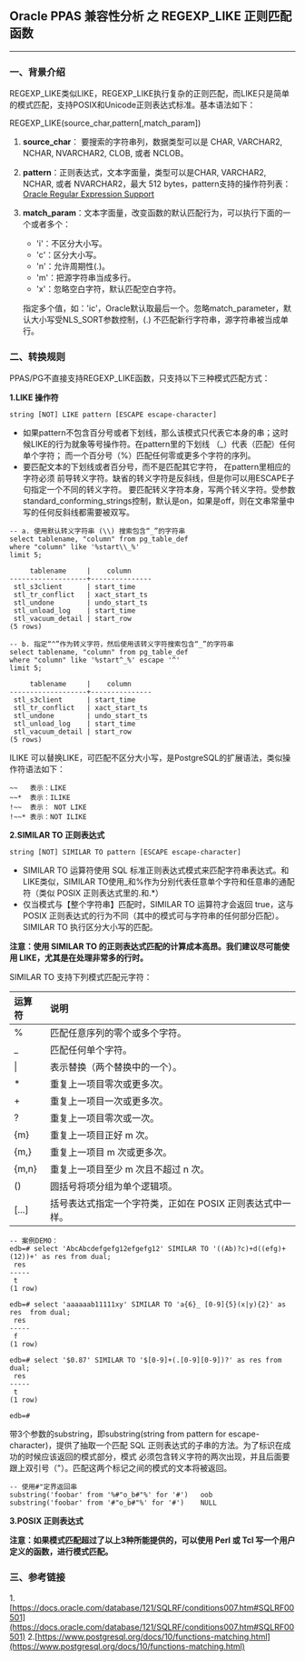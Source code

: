 ## Oracle PPAS 兼容性分析 之 REGEXP_LIKE 正则匹配函数
---

### 一、背景介绍
REGEXP_LIKE类似LIKE，REGEXP_LIKE执行复杂的正则匹配，而LIKE只是简单的模式匹配，支持POSIX和Unicode正则表达式标准。基本语法如下：

  REGEXP_LIKE(source_char,pattern[,match_param])

  1. **source_char**： 要搜索的字符串列，数据类型可以是 CHAR, VARCHAR2, NCHAR, NVARCHAR2, CLOB, 或者 NCLOB。
  2. **pattern**：正则表达式，文本字面量，类型可以是CHAR, VARCHAR2, NCHAR, 或者 NVARCHAR2，最大 512 bytes，pattern支持的操作符列表：[Oracle Regular Expression Support](https://docs.oracle.com/database/121/SQLRF/ap_posix.htm#SQLRF020)
  3. **match_param**：文本字面量，改变函数的默认匹配行为，可以执行下面的一个或者多个：
  
     + 'i'：不区分大小写。
     + 'c'：区分大小写。
     + 'n'：允许周期性(.)。
     + 'm'：把源字符串当成多行。
     + 'x'：忽略空白字符，默认匹配空白字符。
     
     指定多个值，如：'ic'，Oracle默认取最后一个。忽略match_parameter，默认大小写受NLS_SORT参数控制，(.) 不匹配新行字符串，源字符串被当成单行。

### 二、转换规则
PPAS/PG不直接支持REGEXP_LIKE函数，只支持以下三种模式匹配方式：

**1.LIKE 操作符**
```
string [NOT] LIKE pattern [ESCAPE escape-character]
```
+ 如果pattern不包含百分号或者下划线，那么该模式只代表它本身的串；这时候LIKE的行为就象等号操作符。在pattern里的下划线 （_）代表（匹配）任何单个字符； 而一个百分号（%）匹配任何零或更多个字符的序列。
+ 要匹配文本的下划线或者百分号，而不是匹配其它字符， 在pattern里相应的字符必须 前导转义字符。缺省的转义字符是反斜线，但是你可以用ESCAPE子句指定一个不同的转义字符。 要匹配转义字符本身，写两个转义字符。受参数standard_conforming_strings控制，默认是on，如果是off，则在文串常量中写的任何反斜线都需要被双写。
```
-- a. 使用默认转义字符串 (\\) 搜索包含“_”的字符串
select tablename, "column" from pg_table_def 
where "column" like '%start\\_%'
limit 5;

     tablename     |    column
-------------------+---------------
 stl_s3client      | start_time
 stl_tr_conflict   | xact_start_ts
 stl_undone        | undo_start_ts
 stl_unload_log    | start_time
 stl_vacuum_detail | start_row
(5 rows)

-- b. 指定“^”作为转义字符，然后使用该转义字符搜索包含“_”的字符串
select tablename, "column" from pg_table_def 
where "column" like '%start^_%' escape '^' 
limit 5;

     tablename     |    column
-------------------+---------------
 stl_s3client      | start_time
 stl_tr_conflict   | xact_start_ts
 stl_undone        | undo_start_ts
 stl_unload_log    | start_time
 stl_vacuum_detail | start_row
(5 rows)

```

 ILIKE 可以替换LIKE，可匹配不区分大小写，是PostgreSQL的扩展语法，类似操作符语法如下：

```
~~   表示：LIKE
~~*  表示：ILIKE
!~~  表示： NOT LIKE
!~~* 表示：NOT ILIKE
```

**2.SIMILAR TO 正则表达式**
```
string [NOT] SIMILAR TO pattern [ESCAPE escape-character]
```
+ SIMILAR TO 运算符使用 SQL 标准正则表达式模式来匹配字符串表达式。和LIKE类似，SIMILAR TO使用_和%作为分别代表任意单个字符和任意串的通配符（类似 POSIX 正则表达式里的.和.*）
+ 仅当模式与【整个字符串】匹配时，SIMILAR TO 运算符才会返回 true，这与 POSIX 正则表达式的行为不同（其中的模式可与字符串的任何部分匹配）。SIMILAR TO 执行区分大小写的匹配。

**注意：使用 SIMILAR TO 的正则表达式匹配的计算成本高昂。我们建议尽可能使用 LIKE，尤其是在处理非常多的行时。**

SIMILAR TO 支持下列模式匹配元字符：

|运算符|说明|
|:-----------| :-------------|
|%   |匹配任意序列的零个或多个字符。|
|_   |匹配任何单个字符。|
|\|  |表示替换（两个替换中的一个）。|
|*   |重复上一项目零次或更多次。|
|+   |重复上一项目一次或更多次。|
|?   |重复上一项目零次或一次。|
|{m} |重复上一项目正好 m 次。|
|{m,}    |重复上一项目 m 次或更多次。|
|{m,n}   |重复上一项目至少 m 次且不超过 n 次。|
|()  |圆括号将项分组为单个逻辑项。|
|[...]   |括号表达式指定一个字符类，正如在 POSIX 正则表达式中一样。|

```
-- 案例DEMO：
edb=# select 'AbcAbcdefgefg12efgefg12' SIMILAR TO '((Ab)?c)+d((efg)+(12))+' as res from dual;
 res 
-----
 t
(1 row)

edb=# select 'aaaaaab11111xy' SIMILAR TO 'a{6}_ [0-9]{5}(x|y){2}' as res  from dual;
 res 
-----
 f
(1 row)

edb=# select '$0.87' SIMILAR TO '$[0-9]+(.[0-9][0-9])?' as res from dual;
 res 
-----
 t
(1 row)

edb=# 
```


 带3个参数的substring，即substring(string from pattern for escape-character)，提供了抽取一个匹配 SQL 正则表达式的子串的方法。为了标识在成功的时候应该返回的模式部分，模式 必须包含转义字符的两次出现，并且后面要跟上双引号（"）。匹配这两个标记之间的模式的文本将被返回。
```
-- 使用#"定界返回串
substring('foobar' from '%#"o_b#"%' for '#')   oob
substring('foobar' from '#"o_b#"%' for '#')    NULL
```

**3.POSIX 正则表达式**

**注意：如果模式匹配超过了以上3种所能提供的，可以使用 Perl 或 Tcl 写一个用户定义的函数，进行模式匹配。**





### 三、参考链接
1.[https://docs.oracle.com/database/121/SQLRF/conditions007.htm#SQLRF00501](https://docs.oracle.com/database/121/SQLRF/conditions007.htm#SQLRF00501)
2.[https://www.postgresql.org/docs/10/functions-matching.html](https://www.postgresql.org/docs/10/functions-matching.html)

